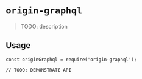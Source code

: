 # `origin-graphql`

> TODO: description

## Usage

```
const originGraphql = require('origin-graphql');

// TODO: DEMONSTRATE API
```
